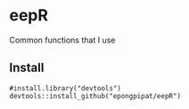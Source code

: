 # eepR

Common functions that I use

## Install

```{r}
#install.library("devtools")
devtools::install_github("epongpipat/eepR")
```
